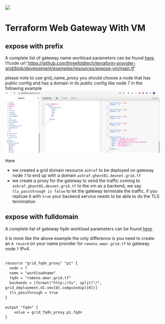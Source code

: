 
![](img/terraform_.png)

# Terraform Web Gateway With VM

## expose with prefix

A complete list of gateway name workload parameters can be found [here](https://github.com/threefoldtech/terraform-provider-grid/blob/development/docs/resources/name_proxy.md).
!!!code url:'https://github.com/threefoldtech/terraform-provider-grid/blob/development/examples/resources/expose-vm/main.tf'



please note to use grid_name_proxy you should choose a node that has public config and has a domain in its public config like node 7 in the following example
![](img/graphql_publicconf.png)



Here 
- we created a grid domain resource `ashraf` to be deployed on gateway node `7` to end up with a domain `ashraf.ghent01.devnet.grid.tf`
- we create a proxy for the gateway to send the traffic coming to `ashraf.ghent01.devnet.grid.tf` to the vm as a backend, we say `tls_passthrough is false` to let the gateway terminate the traffic, if you replcae it with `true` your backend service needs to be able to do the TLS termination


## expose with fulldomain

A complete list of gateway fqdn workload parameters can be found [here](https://github.com/threefoldtech/terraform-provider-grid/blob/development/docs/resources/fqdn_proxy.md).

it is more like the above example the only difference is you need to create an `A record` on your name provider for `remote.omar.grid.tf`  to gateway node `7` IPv4.

```

resource "grid_fqdn_proxy" "p1" {
  node = 7
  name = "workloadname"
  fqdn = "remote.omar.grid.tf"
  backends = [format("http://%s", split("/", grid_deployment.d1.vms[0].computedip)[0])]
  tls_passthrough = true
}

output "fqdn" {
    value = grid_fqdn_proxy.p1.fqdn
}
```


